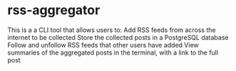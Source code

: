 # rss-aggregator
This is a a CLI tool that allows users to:      Add RSS feeds from across the internet to be collected     Store the collected posts in a PostgreSQL database     Follow and unfollow RSS feeds that other users have added     View summaries of the aggregated posts in the terminal, with a link to the full post
